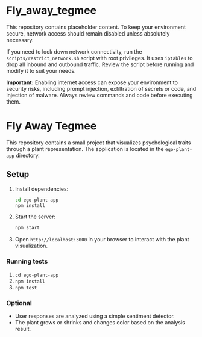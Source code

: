 
# Fly_away_tegmee

This repository contains placeholder content. To keep your environment secure, network access should remain disabled unless absolutely necessary.

If you need to lock down network connectivity, run the `scripts/restrict_network.sh` script with root privileges. It uses `iptables` to drop all inbound and outbound traffic. Review the script before running and modify it to suit your needs.

**Important:** Enabling internet access can expose your environment to security risks, including prompt injection, exfiltration of secrets or code, and injection of malware. Always review commands and code before executing them.

# Fly Away Tegmee

This repository contains a small project that visualizes psychological traits through a plant representation. The application is located in the `ego-plant-app` directory.

## Setup

1. Install dependencies:
   ```bash
   cd ego-plant-app
   npm install
   ```

2. Start the server:
   ```bash
   npm start
   ```

3. Open `http://localhost:3000` in your browser to interact with the plant visualization.

### Running tests

1. `cd ego-plant-app`
2. `npm install`
3. `npm test`

### Optional
- User responses are analyzed using a simple sentiment detector.
- The plant grows or shrinks and changes color based on the analysis result.

